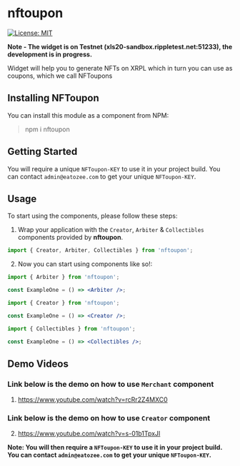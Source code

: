 # nftoupon

[![License: MIT](https://img.shields.io/badge/License-MIT-yellow.svg)](https://opensource.org/licenses/MIT)

**Note - The widget is on Testnet (xls20-sandbox.rippletest.net:51233), the development is in progress.**

Widget will help you to generate NFTs on XRPL which in turn you can use as coupons, which we call NFToupons

## Installing NFToupon

You can install this module as a component from NPM:

> npm i nftoupon

## Getting Started

You will require a unique `NFToupon-KEY` to use it in your project build. You can contact `admin@eatozee.com` to get your unique `NFToupon-KEY`.

## Usage

To start using the components, please follow these steps:

1. Wrap your application with the `Creator`, `Arbiter` & `Collectibles` components provided by
   **nftoupon**.

```jsx
import { Creator, Arbiter, Collectibles } from 'nftoupon';
```

2. Now you can start using components like so!:

```jsx
import { Arbiter } from 'nftoupon';

const ExampleOne = () => <Arbiter />;
```

```jsx
import { Creator } from 'nftoupon';

const ExampleOne = () => <Creator />;
```

```jsx
import { Collectibles } from 'nftoupon';

const ExampleOne = () => <Collectibles />;
```

## Demo Videos

### Link below is the demo on how to use `Merchant` component

1. https://www.youtube.com/watch?v=rcRr2Z4MXC0

### Link below is the demo on how to use `Creator` component

2. https://www.youtube.com/watch?v=s-01b1TpxJI

**Note: You will then require a `NFToupon-KEY` to use it in your project build. You can contact `admin@eatozee.com` to get your unique `NFToupon-KEY`.**
